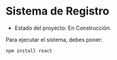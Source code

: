 <h1>Sistema de Registro</h1>

- Estado del proyecto: En Construcción.

Para ejecutar el sistema, debes poner:

````````npm install react````````
